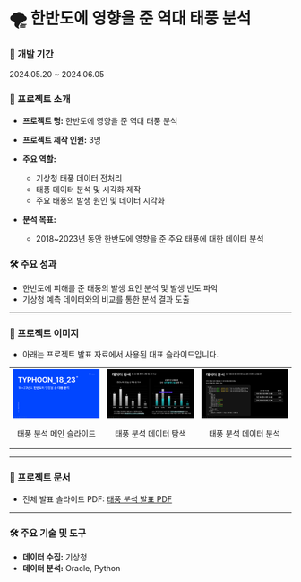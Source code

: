 # 🌪️ 한반도에 영향을 준 역대 태풍 분석

### 📅 개발 기간
2024.05.20 ~ 2024.06.05  

### 🌟 프로젝트 소개
- **프로젝트 명:** 한반도에 영향을 준 역대 태풍 분석
- **프로젝트 제작 인원:** 3명

- **주요 역할:** 
  - 기상청 태풍 데이터 전처리  
  - 태풍 데이터 분석 및 시각화 제작
  - 주요 태풍의 발생 원인 및 데이터 시각화   

- **분석 목표:**  
  - 2018~2023년 동안 한반도에 영향을 준 주요 태풍에 대한 데이터 분석   

### 🛠 주요 성과
- 한반도에 피해를 준 태풍의 발생 요인 분석 및 발생 빈도 파악
- 기상청 예측 데이터와의 비교를 통한 분석 결과 도출
---

### 🌟 프로젝트 이미지
- 아래는 프로젝트 발표 자료에서 사용된 대표 슬라이드입니다.
<table align="center">
  <tr>
    <td align="center">
      <img src="./태풍.png" alt="태풍 분석 슬라이드 1" width="400">
      <p>태풍 분석 메인 슬라이드</p>
    </td>
    <td align="center">
      <img src="./태풍분석1.png" alt="태풍 분석 슬라이드 2" width="400">
      <p>태풍 분석 데이터 탐색</p>
    </td>
    <td align="center">
      <img src="./태풍분석2.png" alt="태풍 분석 슬라이드 3" width="400">
      <p>태풍 분석 데이터 분석</p>
    </td>
  </tr>
</table>


---

### 🔗 프로젝트 문서
- 전체 발표 슬라이드 PDF: [태풍 분석 발표 PDF](./태풍_분석.pdf)

---

### 🛠 주요 기술 및 도구
- **데이터 수집:** 기상청  
- **데이터 분석:** Oracle, Python  
